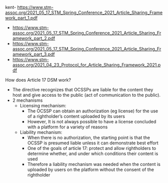 kent- https://www.stm-assoc.org/2021_05_17_STM_Spring_Conference_2021_Article_Sharing_Framework_part_1.pdf 
- https://www.stm-assoc.org/2021_05_17_STM_Spring_Conference_2021_Article_Sharing_Framework_part_2.pdf
- https://www.stm-assoc.org/2021_05_17_STM_Spring_Conference_2021_Article_Sharing_Framework_part_3.pdf
- https://www.stm-assoc.org/2021_04_23_Protocol_for_Article_Sharing_Framework_2021.pdf

How does Article 17 DSM work?  
- The directive recognizes that OCSSPs are liable for the content they host and give access to the public (act of communication to the public).  
- 2 mechanisms  
	- Licensing mechanism:  
		- The OCSSP can obtain an authorization (eg license) for the use of a rightholder’s content  uploaded by its users  
		- However, It is not always possible to have a license concluded with a platform for a variety of  reasons  
	- Liability mechanism:  
		- When there is no authorization, the starting point is that the OCSSP is presumed liable unless it  can demonstrate best effort  
		- One of the goals of article 17: protect and allow rightholders to determine whether, and under  which conditions their content is used  
		- Therefore a liability mechanism was needed when the content is uploaded by users on the  platform without the consent of the rightholder